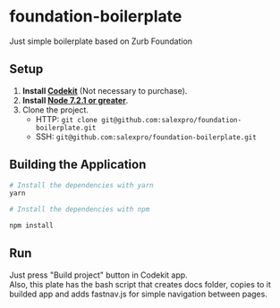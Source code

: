 # foundation-boilerplate
Just simple boilerplate based on Zurb Foundation

## Setup
1. **Install [Codekit](https://codekitapp.com/)** (Not necessary to purchase).
2. **Install [Node 7.2.1 or greater](https://nodejs.org)**.
3. Clone the project.
    - HTTP:     `git clone git@github.com:salexpro/foundation-boilerplate.git`
    - SSH:      `git@github.com:salexpro/foundation-boilerplate.git`

## Building the Application

```bash
# Install the dependencies with yarn
yarn

# Install the dependencies with npm

npm install
```

## Run
Just press "Build project" button in Codekit app.  
Also, this plate has the bash script that creates docs folder, copies to it builded app and adds fastnav.js for simple navigation between pages.
